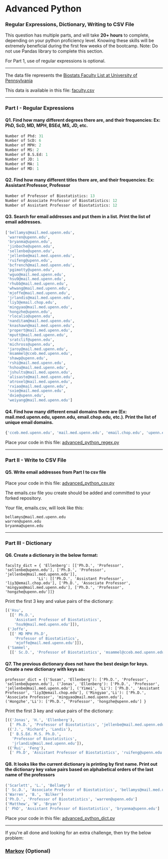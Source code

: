 # Advanced Python    

### Regular Expressions, Dictionary, Writing to CSV File  

This question has multiple parts, and will take **20+ hours** to complete, depending on your python proficiency level.  Knowing these skills will be extremely beneficial during the first few weeks of the bootcamp.  Note:  Do not use Pandas library to complete this section.  

For Part 1, use of regular expressions is optional.  

---

The data file represents the [Biostats Faculty List at University of Pennsylvania](http://www.med.upenn.edu/cceb/biostat/faculty.shtml)

This data is available in this file:  [faculty.csv](python/faculty.csv)

--- 

### Part I - Regular Expressions  


#### Q1. Find how many different degrees there are, and their frequencies: Ex:  PhD, ScD, MD, MPH, BSEd, MS, JD, etc.

```python
Number of Phd: 31
Number of ScD: 6
Number of MPH: 2
Number of MS: 2
Number of B.S.Ed: 1
Number of JD: 1
Number of MA: 1
Number of MD: 1
```


#### Q2. Find how many different titles there are, and their frequencies:  Ex:  Assistant Professor, Professor

```python
Number of Professor of Biostatistics: 13
Number of Associate Professor of Biostatistics: 12
Number of Assistant Professor of Biostatistics: 12
```


#### Q3. Search for email addresses and put them in a list.  Print the list of email addresses.

```python
['bellamys@mail.med.upenn.edu',
 'warren@upenn.edu',
 'bryanma@upenn.edu',
 'jinboche@upenn.edu',
 'sellenbe@upenn.edu',
 'jellenbe@mail.med.upenn.edu',
 'ruifeng@upenn.edu',
 'bcfrench@mail.med.upenn.edu',
 'pgimotty@upenn.edu',
 'wguo@mail.med.upenn.edu',
 'hsu9@mail.med.upenn.edu',
 'rhubb@mail.med.upenn.edu',
 'whwang@mail.med.upenn.edu',
 'mjoffe@mail.med.upenn.edu',
 'jrlandis@mail.med.upenn.edu',
 'liy3@email.chop.edu',
 'mingyao@mail.med.upenn.edu',
 'hongzhe@upenn.edu',
 'rlocalio@upenn.edu',
 'nanditam@mail.med.upenn.edu',
 'knashawn@mail.med.upenn.edu',
 'propert@mail.med.upenn.edu',
 'mputt@mail.med.upenn.edu',
 'sratclif@upenn.edu',
 'michross@upenn.edu',
 'jaroy@mail.med.upenn.edu',
 'msammel@cceb.med.upenn.edu',
 'shawp@upenn.edu',
 'rshi@mail.med.upenn.edu',
 'hshou@mail.med.upenn.edu',
 'jshults@mail.med.upenn.edu',
 'alisaste@mail.med.upenn.edu',
 'atroxel@mail.med.upenn.edu',
 'rxiao@mail.med.upenn.edu',
 'sxie@mail.med.upenn.edu',
 'dxie@upenn.edu',
 'weiyang@mail.med.upenn.edu']
 ```


#### Q4. Find how many different email domains there are (Ex:  mail.med.upenn.edu, upenn.edu, email.chop.edu, etc.).  Print the list of unique email domains.

```python
{'cceb.med.upenn.edu', 'mail.med.upenn.edu', 'email.chop.edu', 'upenn.edu'}
```

Place your code in this file: [advanced_python_regex.py](python/advanced_python_regex.py)

---

### Part II - Write to CSV File

#### Q5.  Write email addresses from Part I to csv file

Place your code in this file: [advanced_python_csv.py](python/advanced_python_csv.py)

The emails.csv file you create should be added and committed to your forked repository.

Your file, emails.csv, will look like this:
```
bellamys@mail.med.upenn.edu
warren@upenn.edu
bryanma@upenn.edu
```

---

### Part III - Dictionary

#### Q6.  Create a dictionary in the below format:
```
faculty_dict = { 'Ellenberg': [['Ph.D.', 'Professor', 'sellenbe@upenn.edu'], ['Ph.D.', 'Professor', 'jellenbe@mail.med.upenn.edu']],
              'Li': [['Ph.D.', 'Assistant Professor', 'liy3@email.chop.edu'], ['Ph.D.', 'Associate Professor', 'mingyao@mail.med.upenn.edu'], ['Ph.D.', 'Professor', 'hongzhe@upenn.edu']]}
```
Print the first 3 key and value pairs of the dictionary:

```python
[('Hsu',
  [[' Ph.D.',
    'Assistant Professor of Biostatistics',
    'hsu9@mail.med.upenn.edu']]),
 ('Joffe',
  [[' MD MPH Ph.D',
    'Professor of Biostatistics',
    'mjoffe@mail.med.upenn.edu']]),
 ('Sammel',
  [[' Sc.D.', 'Professor of Biostatistics', 'msammel@cceb.med.upenn.edu']])]
```

#### Q7.  The previous dictionary does not have the best design for keys.  Create a new dictionary with keys as:

```
professor_dict = {('Susan', 'Ellenberg'): ['Ph.D.', 'Professor', 'sellenbe@upenn.edu'], ('Jonas', 'Ellenberg'): ['Ph.D.', 'Professor', 'jellenbe@mail.med.upenn.edu'], ('Yimei', 'Li'): ['Ph.D.', 'Assistant Professor', 'liy3@email.chop.edu'], ('Mingyao','Li'): ['Ph.D.', 'Associate Professor', 'mingyao@mail.med.upenn.edu'], ('Hongzhe','Li'): ['Ph.D.', 'Professor', 'hongzhe@upenn.edu'] }
```

Print the first 3 key and value pairs of the dictionary:

```python
[(('Jonas', 'H.', 'Ellenberg'),
  [' Ph.D.', 'Professor of Biostatistics', 'jellenbe@mail.med.upenn.edu']),
 (('J.', 'Richard', 'Landis'),
  [' B.S.Ed. M.S. Ph.D.',
   'Professor of Biostatistics',
   'jrlandis@mail.med.upenn.edu']),
 (('Rui', 'Feng'),
  [' Ph.D', 'Assistant Professor of Biostatistics', 'ruifeng@upenn.edu'])]
```

#### Q8.  It looks like the current dictionary is printing by first name.  Print out the dictionary key value pairs based on alphabetical orders of the last name of the professors

```python
('Scarlett', 'L.', 'Bellamy')
[' Sc.D.', 'Associate Professor of Biostatistics', 'bellamys@mail.med.upenn.edu']
('Warren', 'B.', 'Bilker')
['Ph.D.', 'Professor of Biostatistics', 'warren@upenn.edu']
('Matthew', 'W', 'Bryan')
[' PhD', 'Assistant Professor of Biostatistics', 'bryanma@upenn.edu']
```

Place your code in this file: [advanced_python_dict.py](python/advanced_python_dict.py)

--- 

If you're all done and looking for an extra challenge, then try the below problem:  

### [Markov](python/markov.py) (Optional)

